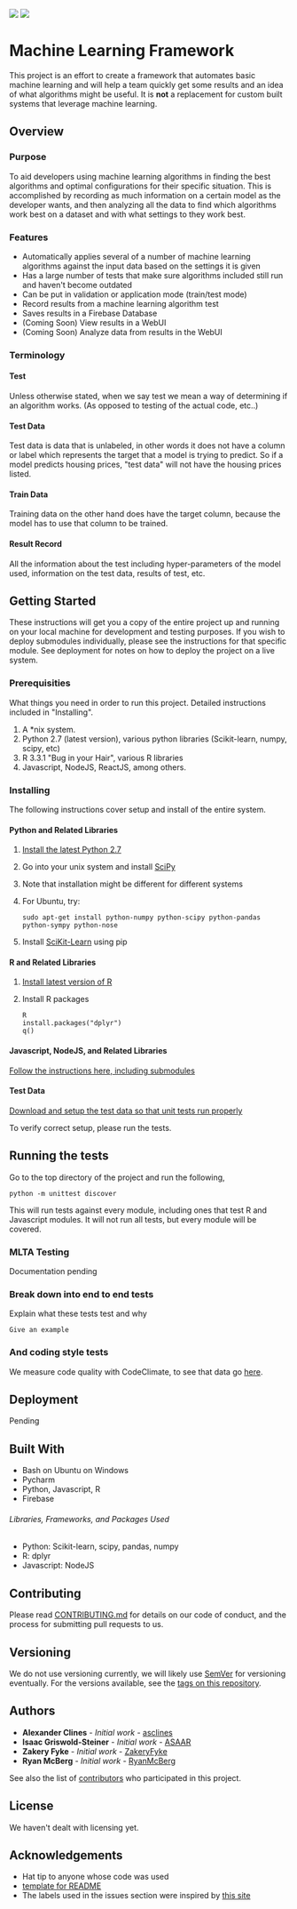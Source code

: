 <a href="https://codeclimate.com/github/ASAAR/SE2-KaggleComp"><img src="https://codeclimate.com/github/ASAAR/SE2-KaggleComp/badges/gpa.svg" /></a> <a href="https://codeclimate.com/github/ASAAR/SE2-KaggleComp"><img src="https://codeclimate.com/github/ASAAR/SE2-KaggleComp/badges/issue_count.svg" /></a>

# Machine Learning Framework
This project is an effort to create a framework that automates basic machine learning and will help a team quickly get some results and an idea of what algorithms might be useful. It is **not** a replacement for custom built systems that leverage machine learning.

## Overview

### Purpose
To aid developers using machine learning algorithms in finding the best algorithms and optimal configurations for their specific situation. This is accomplished by recording as much information on a certain model as the developer wants, and then analyzing all the data to find which algorithms work best on a dataset and with what settings to they work best.

### Features
- Automatically applies several of a number of machine learning algorithms against the input data based on the settings it is given
- Has a large number of tests that make sure algorithms included still run and haven't become outdated
- Can be put in validation or application mode (train/test mode)
- Record results from a machine learning algorithm test
- Saves results in a Firebase Database
- (Coming Soon) View results in a WebUI
- (Coming Soon) Analyze data from results in the WebUI

### Terminology

#### Test
Unless otherwise stated, when we say test we mean a way of determining if an algorithm works. (As opposed to testing of the actual code, etc..)

#### Test Data
Test data is data that is unlabeled, in other words it does not have a column or label which represents the target that a model is trying to predict. So if a model predicts housing prices, "test data" will not have the housing prices listed.

#### Train Data
Training data on the other hand does have the target column, because the model has to use that column to be trained.

#### Result Record

All the information about the test including hyper-parameters of the model used, information on the test data, results of test, etc.

## Getting Started

These instructions will get you a copy of the entire project up and running on your local machine for development and testing purposes. If you wish to deploy submodules individually, please see the instructions for that specific module. See deployment for notes on how to deploy the project on a live system.

### Prerequisities

What things you need in order to run this project. Detailed instructions included in "Installing".

1. A *nix system.
2. Python 2.7 (latest version), various python libraries (Scikit-learn, numpy, scipy, etc)
3. R 3.3.1 "Bug in your Hair", various R libraries
4. Javascript, NodeJS, ReactJS, among others.

### Installing
The following instructions cover setup and install of the entire system.

#### Python and Related Libraries
1. [Install the latest Python 2.7](https://www.python.org/downloads/release/python-2712/)
2. Go into your unix system and install [SciPy](https://www.scipy.org/install.html)
  1. Note that installation might be different for different systems
  2. For Ubuntu, try:

      ```shell
      sudo apt-get install python-numpy python-scipy python-pandas python-sympy python-nose
      ```
3. Install [SciKit-Learn](http://scikit-learn.org/stable/install.html) using pip

#### R and Related Libraries
1. [Install latest version of R](https://cran.r-project.org/mirrors.html)
2.  Install R packages

        R
        install.packages("dplyr")
        q()


#### Javascript, NodeJS, and Related Libraries
[Follow the instructions here, including submodules](https://github.com/ASAAR/SE2-KaggleComp/blob/master/modules/MLTA/README.md)

#### Test Data
[Download and setup the test data so that unit tests run properly](https://github.com/ASAAR/SE2-KaggleComp/blob/master/datasets/README.md)

To verify correct setup, please run the tests.

## Running the tests

Go to the top directory of the project and run the following,

```
python -m unittest discover
```

This will run tests against every module, including ones that test R and Javascript modules. It will not run all tests, but every module will be covered.

### MLTA Testing
Documentation pending

### Break down into end to end tests

Explain what these tests test and why

```
Give an example
```

### And coding style tests
We measure code quality with CodeClimate, to see that data go [here](https://codeclimate.com/github/ASAAR/SE2-KaggleComp).

## Deployment
Pending

## Built With

* Bash on Ubuntu on Windows
* Pycharm
* Python, Javascript, R
* Firebase

###### Libraries, Frameworks, and Packages Used
- Python: Scikit-learn, scipy, pandas, numpy
- R: dplyr
- Javascript: NodeJS

## Contributing

Please read [CONTRIBUTING.md](https://github.com/ASAAR/SE2-KaggleComp/blob/documentation/CONTRIBUTING.md) for details on our code of conduct, and the process for submitting pull requests to us.

## Versioning

We do not use versioning currently, we will likely use [SemVer](http://semver.org/) for versioning eventually. For the versions available, see the [tags on this repository](https://github.com/ASAAR/SE2-KaggleComp/tags).

## Authors

* **Alexander Clines** - *Initial work* - [asclines](https://github.com/asclines)
* **Isaac Griswold-Steiner** - *Initial work* - [ASAAR](https://github.com/ASAAR)
* **Zakery Fyke** - *Initial work* - [ZakeryFyke](https://github.com/ZakeryFyke)
* **Ryan McBerg** - *Initial work* - [RyanMcBerg](https://github.com/RyanMcBerg)

See also the list of [contributors](https://github.com/ASAAR/SE2-KaggleComp/graphs/contributors) who participated in this project.

## License
We haven't dealt with licensing yet.

## Acknowledgements

* Hat tip to anyone whose code was used
* [template for README](https://gist.githubusercontent.com/PurpleBooth/109311bb0361f32d87a2/raw/4a39c2139c4caa4686addc1e5dd490170fb82006/README-Template.md)
* The labels used in the issues section were inspired by [this site](https://robinpowered.com/blog/best-practice-system-for-organizing-and-tagging-github-issues/)

